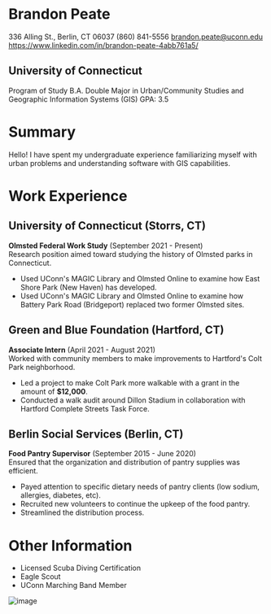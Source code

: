 # Brandon Peate
336 Alling St., Berlin, CT 06037
(860) 841-5556
brandon.peate@uconn.edu
https://www.linkedin.com/in/brandon-peate-4abb761a5/
## University of Connecticut
Program of Study
B.A. Double Major in Urban/Community Studies and Geographic Information Systems (GIS)
GPA: 3.5
# Summary
Hello! I have spent my undergraduate experience familiarizing myself with urban problems and understanding software with GIS capabilities.

# Work Experience
## University of Connecticut (Storrs, CT)
**Olmsted Federal Work Study** (September 2021 - Present)  
Research position aimed toward studying the history of Olmsted parks in Connecticut.
- Used UConn's MAGIC Library and Olmsted Online to examine how East Shore Park (New Haven) has developed.
- Used UConn's MAGIC Library and Olmsted Online to examine how Battery Park Road (Bridgeport) replaced two former Olmsted sites.

## Green and Blue Foundation (Hartford, CT)
**Associate Intern** (April 2021 - August 2021)  
Worked with community members to make improvements to Hartford's Colt Park neighborhood.
- Led a project to make Colt Park more walkable with a grant in the amount of **$12,000**.
- Conducted a walk audit around Dillon Stadium in collaboration with Hartford Complete Streets Task Force.

## Berlin Social Services (Berlin, CT)
**Food Pantry Supervisor** (September 2015 - June 2020)  
Ensured that the organization and distribution of pantry supplies was efficient.
- Payed attention to specific dietary needs of pantry clients (low sodium, allergies, diabetes, etc).
- Recruited new volunteers to continue the upkeep of the food pantry.
- Streamlined the distribution process.

# Other Information
- Licensed Scuba Diving Certification
- Eagle Scout
- UConn Marching Band Member

![image](http://uconnband.org/wp-content/uploads/2020/09/image-0681.jpg "BPeate")
